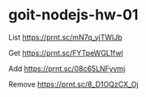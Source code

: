 # goit-nodejs-hw-01

List
https://prnt.sc/mN7q_vjTWlJb

Get
https://prnt.sc/FYTpeWGL1fwl

Add
https://prnt.sc/08c65LNFyvmj

Remove
https://prnt.sc/8_D1OQzCX_Oj
